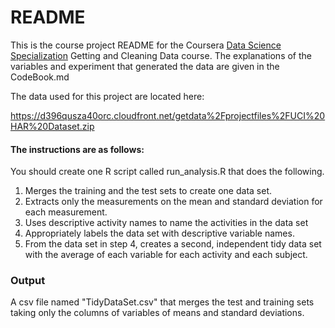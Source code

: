 # README 

This is the course project README for the Coursera 
[Data Science Specialization](https://www.coursera.org/specialization/jhudatascience/1?utm_medium=listingPage) 
Getting and Cleaning Data course.  The explanations of the variables
and experiment that generated the data are given in the CodeBook.md 

The data used for this project are located here: 

<https://d396qusza40orc.cloudfront.net/getdata%2Fprojectfiles%2FUCI%20HAR%20Dataset.zip>

#### The instructions are as follows:

You should create one R script called run_analysis.R that does the
following.
 
1.  Merges the training and the test sets to create one data set.
2.  Extracts only the measurements on the mean and standard deviation for
each measurement. 
3.  Uses descriptive activity names to name the activities in the data set
4.  Appropriately labels the data set with descriptive variable names. 
5.  From the data set in step 4, creates a second, independent tidy data set
with the average of each variable for each activity and each subject.


### Output

A csv file named "TidyDataSet.csv" that merges the test and training
sets taking only the columns of variables of means and standard
deviations. 

